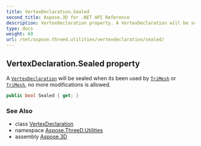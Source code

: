 ```yaml
---
title: VertexDeclaration.Sealed
second_title: Aspose.3D for .NET API Reference
description: VertexDeclaration property. A VertexDeclaration will be sealed when its been used by TriMesh or TriMesh no more modifications is allowed
type: docs
weight: 60
url: /net/aspose.threed.utilities/vertexdeclaration/sealed/
---
```

## VertexDeclaration.Sealed property

A [`VertexDeclaration`](../) will be sealed when its been used by [`TriMesh`](../../../aspose.threed.entities/trimesh-1/) or [`TriMesh`](../../../aspose.threed.entities/trimesh/), no more modifications is allowed.

```csharp
public bool Sealed { get; }
```

### See Also

* class [VertexDeclaration](../)
* namespace [Aspose.ThreeD.Utilities](../../vertexdeclaration/)
* assembly [Aspose.3D](../../../)


